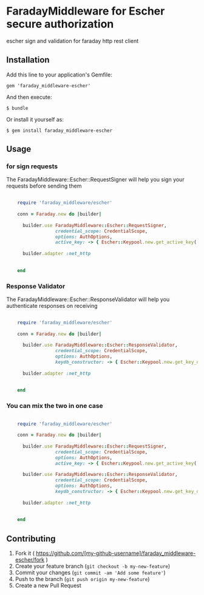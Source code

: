 # FaradayMiddleware for Escher secure authorization 

escher sign and validation for faraday http rest client

## Installation

Add this line to your application's Gemfile:

    gem 'faraday_middleware-escher'

And then execute:

    $ bundle

Or install it yourself as:

    $ gem install faraday_middleware-escher

## Usage

### for sign requests 

The FaradayMiddleware::Escher::RequestSigner will help you sign your requests before sending them

```ruby
    
    require 'faraday_middleware/escher'
    
    conn = Faraday.new do |builder|
    
      builder.use FaradayMiddleware::Escher::RequestSigner,
                  credential_scope: CredentialScope,
                  options: AuthOptions,
                  active_key: -> { Escher::Keypool.new.get_active_key('EscherExample') }
    
      builder.adapter :net_http
    
    
    end

```


### Response Validator 

The FaradayMiddleware::Escher::ResponseValidator will help you authenticate responses on receiving

```ruby
    
    require 'faraday_middleware/escher'
    
    conn = Faraday.new do |builder|
    
      builder.use FaradayMiddleware::Escher::ResponseValidator,
                  credential_scope: CredentialScope,
                  options: AuthOptions,
                  keydb_constructor: -> { Escher::Keypool.new.get_key_db }
    
      builder.adapter :net_http
    
    
    end

```

### You can mix the two in one case

```ruby

    require 'faraday_middleware/escher'
    
    conn = Faraday.new do |builder|
    
      builder.use FaradayMiddleware::Escher::RequestSigner,
                  credential_scope: CredentialScope,
                  options: AuthOptions,
                  active_key: -> { Escher::Keypool.new.get_active_key('EscherExample') }
    
      builder.use FaradayMiddleware::Escher::ResponseValidator,
                  credential_scope: CredentialScope,
                  options: AuthOptions,
                  keydb_constructor: -> { Escher::Keypool.new.get_key_db }
    
      builder.adapter :net_http
    
    
    end

```

## Contributing

1. Fork it ( https://github.com/[my-github-username]/faraday_middleware-escher/fork )
2. Create your feature branch (`git checkout -b my-new-feature`)
3. Commit your changes (`git commit -am 'Add some feature'`)
4. Push to the branch (`git push origin my-new-feature`)
5. Create a new Pull Request
